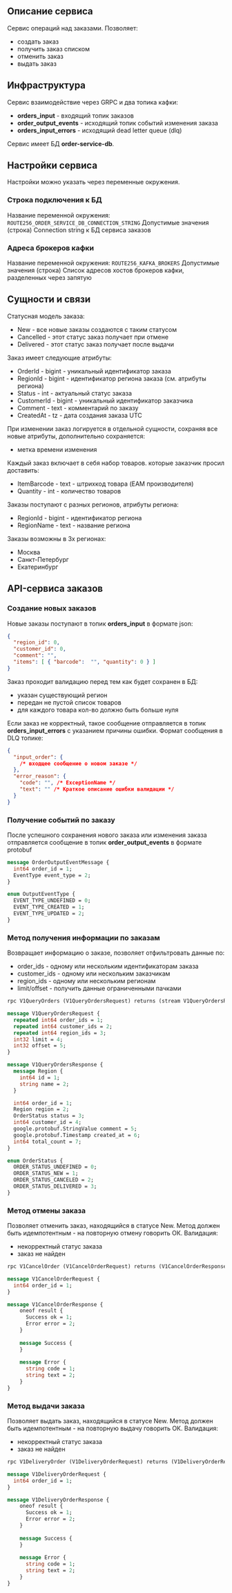 
## Описание сервиса
Сервис операций над заказами. Позволяет:
- создать заказ
- получить заказ списком
- отменить заказ
- выдать заказ

## Инфраструктура
Сервис взаимодействие через GRPC и два топика кафки:
- **orders_input** - входящий топик заказов
- **order_output_events** - исходящий топик событий изменения заказа
- **orders_input_errors** - исходящий dead letter queue (dlq)

Сервис имеет БД **order-service-db**.

## Настройки сервиса

Настройки можно указать через переменные окружения.

### Строка подключения к БД
Название переменной окружения: `ROUTE256_ORDER_SERVICE_DB_CONNECTION_STRING`
Допустимые значения (строка)
Connection string к БД сервиса заказов

### Адреса брокеров кафки
Название переменной окружения: `ROUTE256_KAFKA_BROKERS`
Допустимые значения (строка)
Список адресов хостов брокеров кафки, разделенных через запятую

## Сущности и связи
Статусная модель заказа:
- New - все новые заказы создаются с таким статусом
- Cancelled - этот статус заказ получает при отмене
- Delivered - этот статус заказ получает после выдачи

Заказ имеет следующие атрибуты:
- OrderId - bigint - уникальный идентификатор заказа
- RegionId - bigint - идентификатор региона заказа (см. атрибуты региона)
- Status - int - актуальный статус заказа
- CustomerId - bigint - уникальный идентификатор заказчика
- Comment - text - комментарий по заказу
- CreatedAt - tz - дата создания заказа UTC

При изменении заказ логируется в отдельной сущности, сохраняя все новые атрибуты, дополнительно сохраняется:
- метка времени изменения

Каждый заказ включает в себя набор товаров. которые заказчик просил доставить:
- ItemBarcode - text - штрихкод товара (EAM производителя)
- Quantity - int - количество товаров

Заказы поступают с разных регионов, атрибуты региона:
- RegionId - bigint - идентификатор региона
- RegionName - text - название региона

Заказы возможны в 3х регионах:
- Москва
- Санкт-Петербург
- Екатеринбург

## API-сервиса заказов
### Создание новых заказов
Новые заказы поступают в топик **orders_input** в формате json:
```json
{
  "region_id": 0,
  "customer_id": 0,
  "comment": "",
  "items": [ { "barcode":  "", "quantity": 0 } ]
}
```
Заказ проходит валидацию перед тем как будет сохранен в БД:
- указан существующий регион
- передан не пустой список товаров
- для каждого товара кол-во должно быть больше нуля

Если заказ не корректный, такое сообщение отправляется в топик **orders_input_errors** с указанием причины ошибки. Формат сообщения в DLQ топике:
```json
{
  "input_order": {
    /* входщее сообщение о новом заказе */
  },
  "error_reason": {
    "code": "", /* ExceptionName */
    "text": "" /* Краткое описание ошибки валидации */
  }
}
```

### Получение событий по заказу
После успешного сохранения нового заказа или изменения заказа отправляется сообщение в топик **order_output_events** в формате protobuf
```protobuf
message OrderOutputEventMessage {
  int64 order_id = 1;
  EventType event_type = 2;
}

enum OutputEventType {
  EVENT_TYPE_UNDEFINED = 0;
  EVENT_TYPE_CREATED = 1;
  EVENT_TYPE_UPDATED = 2;
}
```

### Метод получения информации по заказам
Возвращает информацию о заказе, позволяет отфильтровать данные по:
- order_ids - одному или нескольким идентификаторам заказа
- customer_ids - одному или нескольким заказчикам
- region_ids - одному или нескольким регионам
- limit/offset - получить данные ограниченными пачками

```protobuf
rpc V1QueryOrders (V1QueryOrdersRequest) returns (stream V1QueryOrdersResponse);

message V1QueryOrdersRequest {
  repeated int64 order_ids = 1;
  repeated int64 customer_ids = 2;
  repeated int64 region_ids = 3;
  int32 limit = 4;
  int32 offset = 5;
}

message V1QueryOrdersResponse {
  message Region {
    int64 id = 1;
    string name = 2;
  }

  int64 order_id = 1;
  Region region = 2;
  OrderStatus status = 3;
  int64 customer_id = 4;
  google.protobuf.StringValue comment = 5;
  google.protobuf.Timestamp created_at = 6;
  int64 total_count = 7;
}

enum OrderStatus {
  ORDER_STATUS_UNDEFINED = 0;
  ORDER_STATUS_NEW = 1;
  ORDER_STATUS_CANCELED = 2;
  ORDER_STATUS_DELIVERED = 3;
}
```

### Метод отмены заказа
Позволяет отменить заказ, находящийся в статусе New. Метод должен быть идемпотентным - на повторную отмену говорить ОК.
Валидация:
- некорректный статус заказа
- заказ не найден

```protobuf
rpc V1CancelOrder (V1CancelOrderRequest) returns (V1CancelOrderResponse);

message V1CancelOrderRequest {
  int64 order_id = 1;
}

message V1CancelOrderResponse {
    oneof result {
      Success ok = 1;
      Error error = 2;
    }
        
    message Success {
    }
    
    message Error {
      string code = 1;
      string text = 2;
    }
}
```

### Метод выдачи заказа
Позволяет выдать заказ, находящийся в статусе New. Метод должен быть идемпотентным - на повторную выдачу говорить ОК.
Валидация:
- некорректный статус заказа
- заказ не найден

```protobuf
rpc V1DeliveryOrder (V1DeliveryOrderRequest) returns (V1DeliveryOrderResponse);

message V1DeliveryOrderRequest {
  int64 order_id = 1;
}

message V1DeliveryOrderResponse {
    oneof result {
      Success ok = 1;
      Error error = 2;
    }
        
    message Success {
    }
    
    message Error {
      string code = 1;
      string text = 2;
    }
}
```
